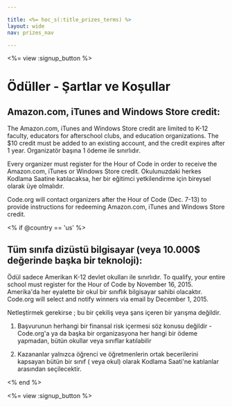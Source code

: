 ```yaml
---

title: <%= hoc_s(:title_prizes_terms) %>
layout: wide
nav: prizes_nav

---
```


<%= view :signup_button %>

# Ödüller - Şartlar ve Koşullar

## Amazon.com, iTunes and Windows Store credit:

The Amazon.com, iTunes and Windows Store credit are limited to K-12 faculty, educators for afterschool clubs, and education organizations. The $10 credit must be added to an existing account, and the credit expires after 1 year. Organizatör başına 1 ödeme ile sınırlıdır.

Every organizer must register for the Hour of Code in order to receive the Amazon.com, iTunes or Windows Store credit. Okulunuzdaki herkes Kodlama Saatine katılacaksa, her bir eğitimci yetkilendirme için bireysel olarak üye olmalıdır.

Code.org will contact organizers after the Hour of Code (Dec. 7-13) to provide instructions for redeeming Amazon.com, iTunes and Windows Store credit.

<% if @country == 'us' %>

## Tüm sınıfa dizüstü bilgisayar (veya 10.000$ değerinde başka bir teknoloji):

Ödül sadece Amerikan K-12 devlet okulları ile sınırlıdır. To qualify, your entire school must register for the Hour of Code by November 16, 2015. Amerika'da her eyalette bir okul bir sınıflık bilgisayar sahibi olacaktır. Code.org will select and notify winners via email by December 1, 2015.

Netleştirmek gerekirse ; bu bir çekiliş veya şans içeren bir yarışma değildir.

1) Başvurunun herhangi bir finansal risk içermesi söz konusu değildir - Code.org'a ya da başka bir organizasyona her hangi bir ödeme yapmadan, bütün okullar veya sınıflar katılabilir

2) Kazananlar yalnızca öğrenci ve öğretmenlerin ortak becerilerini kapsayan bütün bir sınıf ( veya okul) olarak Kodlama Saati'ne katılanlar arasından seçilecektir.

<% end %>

<%= view :signup_button %>